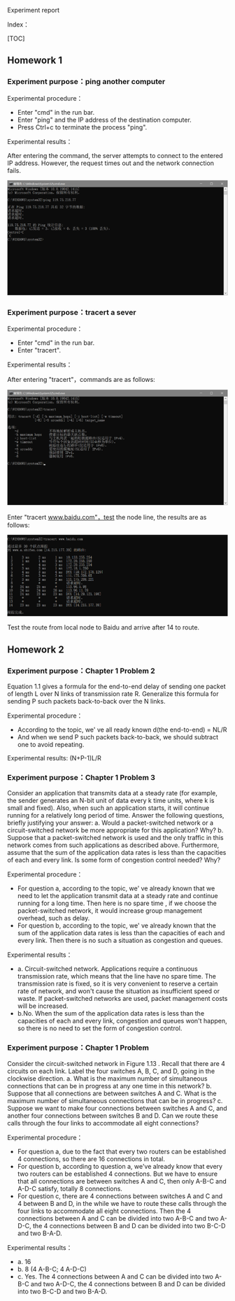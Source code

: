 Experiment report

Index：

[TOC]

## Homework 1

### Experiment purpose：ping another computer

Experimental procedure：

- Enter "cmd" in the run bar.
- Enter "ping" and the IP address of the destination computer.
- Press Ctrl+c to terminate the process "ping".

Experimental results：

After entering the command, the server attempts to connect to the entered IP address. However, the request times out and the network connection fails.

![image-20220220083932470](image-20220220083932470.png)



### Experiment purpose：tracert a sever

Experimental procedure：

- Enter "cmd" in the run bar.
- Enter "tracert".

Experimental results：

After entering "tracert"，commands are as follows:

![image-20220221141327852](image-20220221141327852.png)

Enter "tracert www.baidu.com"，test the node line, the results are as follows:

![image-20220221141344332](image-20220221141344332.png)

Test the route from local node to Baidu and arrive after 14 to route.



## Homework 2

### Experiment purpose：Chapter 1  Problem 2

Equation 1.1 gives a formula for the end-to-end delay of sending one packet of length L over N links of transmission rate R. Generalize this formula for sending P such packets back-to-back over the N links. 

Experimental procedure：

- According to the topic, we' ve all ready known d(the end-to-end) = NL/R
- And when we send P such packets back-to-back, we should subtract one to avoid repeating.

 Experimental results:    (N+P-1)L/R



### Experiment purpose：Chapter 1 Problem 3

Consider an application that transmits data at a steady rate (for example, the sender generates an N-bit unit of data every k time units, where k is small and fixed). Also, when such an application starts, it will continue running for a relatively long period of time. Answer the following questions, briefly justifying your answer:
a. Would a packet-switched network or a circuit-switched network be more appropriate for this application? Why?
b. Suppose that a packet-switched network is used and the only traffic in this network comes from such applications as described above. Furthermore, assume that the sum of the application data rates is less than the capacities of each and every link. Is some form of congestion control needed? Why?

Experimental procedure：

- For question a, according to the topic, we' ve already known that we need to let the application transmit data at a steady rate and continue running for a long time. Then here is no spare time , if we choose the packet-switched network, it would increase group management overhead, such as delay.
- For question b, according to the topic, we' ve already known that the sum of the application data rates is less than the capacities of each and every link. Then there is no such a situation as congestion and queues.

 Experimental results：

- a. Circuit-switched network. Applications require a continuous transmission rate, which means that the line have no spare time. The transmission rate is fixed, so it is very convenient to reserve a certain rate of network, and won't cause the situation as insufficient speed or waste. If packet-switched networks are used, packet management costs will be increased.
- b.No. When the sum of the application data rates is less than the capacities of each and every link, congestion and queues won't happen, so there is no need to set the form of congestion control.



### Experiment purpose：Chapter 1 Problem 

Consider the circuit-switched network in Figure 1.13 . Recall that there are 4 circuits on each link. Label the four switches A, B, C, and D, going in the clockwise direction.
a. What is the maximum number of simultaneous connections that can be in progress at any one time in this network?
b. Suppose that all connections are between switches A and C. What is the maximum number of simultaneous connections that can be in progress?
c. Suppose we want to make four connections between switches A and C, and another four connections between switches B and D. Can we route these calls through the four links to accommodate all eight ­connections?

Experimental procedure：

- For question a, due to the fact that every two routers can be established 4 connections, so there are 16 connections in total.
- For question b, according to question a, we've already know that every two routers can be established 4 connections. But we have to ensure that all connections are between switches A and C, then only A-B-C and A-D-C satisfy, totally 8 connections.
- For question c, there are 4 connections between switches A and C and 4 between B and D, in the while we have to route these calls through the four links to accommodate all eight ­connections. Then the 4 connections between A and C can be divided into two A-B-C and two A-D-C, the 4 connections between B and D can be divided into two B-C-D and two B-A-D.

 Experimental results：

- a. 16
- b. 8 (4 A-B-C; 4 A-D-C)
- c. Yes.  The 4 connections between A and C can be divided into two A-B-C and two A-D-C, the 4 connections between B and D can be divided into two B-C-D and two B-A-D.

